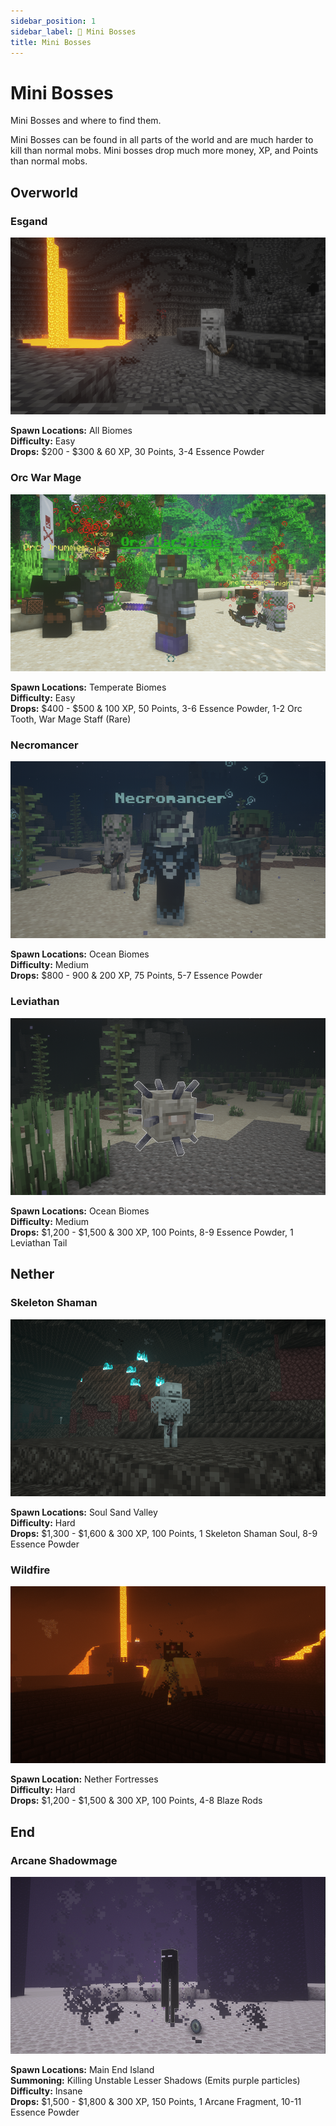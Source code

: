 ```yaml
---
sidebar_position: 1
sidebar_label: 🧟 Mini Bosses
title: Mini Bosses
---
```


# Mini Bosses
Mini Bosses and where to find them.

Mini Bosses can be found in all parts of the world and are much harder to kill than normal mobs. Mini bosses drop much more money, XP, and Points than normal mobs.

## Overworld
### Esgand

![Esgand](./img/esgand.png)

**Spawn Locations:** All Biomes <br />
**Difficulty:** Easy <br />
**Drops:** $200 - $300 & 60 XP, 30 Points, 3-4 Essence Powder <br />

### Orc War Mage

![Orc War Mage](./img/orcwarmage.png)

**Spawn Locations:** Temperate Biomes <br />
**Difficulty:** Easy <br />
**Drops:** $400 - $500 & 100 XP, 50 Points, 3-6 Essence Powder, 1-2 Orc Tooth, War Mage Staff (Rare) <br />

### Necromancer

![Necromancer](./img/necromancer.png)

**Spawn Locations:** Ocean Biomes <br />
**Difficulty:** Medium <br />
**Drops:** $800 - 900 & 200 XP, 75 Points, 5-7 Essence Powder <br />

### Leviathan

![Leviathan](./img/leviathan.png)

**Spawn Locations:** Ocean Biomes <br />
**Difficulty:** Medium <br />
**Drops:** $1,200 - $1,500 & 300 XP, 100 Points, 8-9 Essence Powder, 1 Leviathan Tail <br />

## Nether
### Skeleton Shaman

![Skeleton Shaman](./img/skeletonshaman.png)

**Spawn Locations:** Soul Sand Valley <br />
**Difficulty:** Hard <br />
**Drops:** $1,300 - $1,600 & 300 XP, 100 Points, 1 Skeleton Shaman Soul, 8-9 Essence Powder <br />

### Wildfire

![Wildfire](./img/wildfire.png)

**Spawn Location:** Nether Fortresses <br />
**Difficulty:** Hard <br />
**Drops:** $1,200 - $1,500 & 300 XP, 100 Points, 4-8 Blaze Rods

## End
### Arcane Shadowmage

![Arcane Shadowmage](./img/arcaneshadowmage.png)

**Spawn Locations:** Main End Island <br />
**Summoning:** Killing Unstable Lesser Shadows (Emits purple particles) <br />
**Difficulty:** Insane <br />
**Drops:** $1,500 - $1,800 & 300 XP, 150 Points, 1 Arcane Fragment, 10-11 Essence Powder <br />